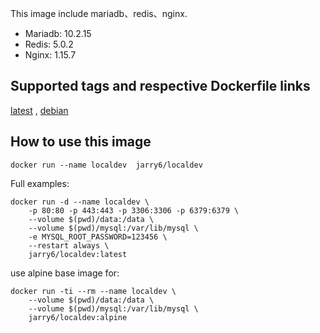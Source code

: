 
This image include mariadb、redis、nginx.

- Mariadb: 10.2.15
- Redis: 5.0.2
- Nginx: 1.15.7

## Supported tags and respective Dockerfile links

[latest](https://github.com/jsix/notes/blob/master/docker/localdev/Dockerfile) , [debian](https://github.com/jsix/notes/blob/master/docker/localdev/Dockerfile_debian)


## How to use this image

```
docker run --name localdev  jarry6/localdev
```

Full examples:

```
docker run -d --name localdev \
	-p 80:80 -p 443:443 -p 3306:3306 -p 6379:6379 \
    --volume $(pwd)/data:/data \
 	--volume $(pwd)/mysql:/var/lib/mysql \
	-e MYSQL_ROOT_PASSWORD=123456 \
   	--restart always \
    jarry6/localdev:latest
```
use alpine base image for:

```
docker run -ti --rm --name localdev \
    --volume $(pwd)/data:/data \
	--volume $(pwd)/mysql:/var/lib/mysql \
    jarry6/localdev:alpine
```
